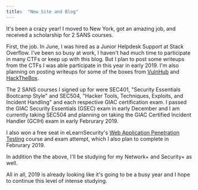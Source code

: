 ```yaml
---
title:  "New Site and Blog"
---
```


It's been a crazy year! I moved to New York, got an amazing job, and received a scholarship for 2 SANS courses.

First, the job. In June, I was hired as a Junior Helpdesk Support at Stack Overflow. I've been so busy at work, I haven't had much time to participate in many CTFs or keep up with this blog. But I plan to post some writeups from the CTFs I was able participate in this year in early 2019. I'm also planning on posting writeups for some of the boxes from [VulnHub](https://www.vulnhub.com/) and [HackTheBox](https://www.hackthebox.eu/).

The 2 SANS courses I signed up for were SEC401, "Security Essentials Bootcamp Style" and SEC504, "Hacker Tools, Techniques, Exploits, and Incident Handling" and each respective GIAC certification exam. I passed the GIAC Security Essentials (GSEC) exam in early December and I am currently taking SEC504 and planning on taking the GIAC Certified Incident Handler (GCIH) exam in early Februrary 2019.

I also won a free seat in eLearnSecurity's [Web Application Penetration Testing](https://www.elearnsecurity.com/course/web_application_penetration_testing/) course and exam attempt, which I also plan to complete in Februrary 2019.

In addition the the above, I'll be studying for my Network+ and Security+ as well.

All in all, 2019 is already looking like it's going to be a busy year and I hope to continue this level of intense studying.
